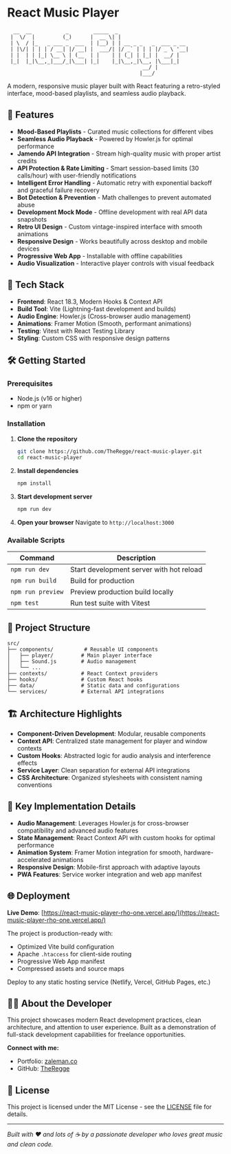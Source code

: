 # React Music Player

````
  __  __           _        _____  _                       
 |  \/  |         (_)      |  __ \| |                      
 | \  / |_   _ ___ _  ___  | |__) | | __ _ _   _  ___ _ __  
 | |\/| | | | / __| |/ __| |  ___/| |/ _` | | | |/ _ \ '__|  
 | |  | | |_| \__ \ | (__  | |    | | (_| | |_| |  __/ |   
 |_|  |_|\__,_|___/_|\___| |_|    |_|\__,_|\__, |\___|_|   
                                            __/ |          
                                           |___/           
````

A modern, responsive music player built with React featuring a retro-styled interface, mood-based playlists, and seamless audio playback.

## 🎵 Features

- **Mood-Based Playlists** - Curated music collections for different vibes
- **Seamless Audio Playback** - Powered by Howler.js for optimal performance
- **Jamendo API Integration** - Stream high-quality music with proper artist credits
- **API Protection & Rate Limiting** - Smart session-based limits (30 calls/hour) with user-friendly notifications
- **Intelligent Error Handling** - Automatic retry with exponential backoff and graceful failure recovery
- **Bot Detection & Prevention** - Math challenges to prevent automated abuse
- **Development Mock Mode** - Offline development with real API data snapshots
- **Retro UI Design** - Custom vintage-inspired interface with smooth animations
- **Responsive Design** - Works beautifully across desktop and mobile devices
- **Progressive Web App** - Installable with offline capabilities
- **Audio Visualization** - Interactive player controls with visual feedback

## 🚀 Tech Stack

- **Frontend**: React 18.3, Modern Hooks & Context API
- **Build Tool**: Vite (Lightning-fast development and builds)
- **Audio Engine**: Howler.js (Cross-browser audio management)
- **Animations**: Framer Motion (Smooth, performant animations)
- **Testing**: Vitest with React Testing Library
- **Styling**: Custom CSS with responsive design patterns

## 🛠️ Getting Started

### Prerequisites
- Node.js (v16 or higher)
- npm or yarn

### Installation

1. **Clone the repository**
   ```bash
   git clone https://github.com/TheRegge/react-music-player.git
   cd react-music-player
   ```

2. **Install dependencies**
   ```bash
   npm install
   ```

3. **Start development server**
   ```bash
   npm run dev
   ```

4. **Open your browser**
   Navigate to `http://localhost:3000`

### Available Scripts

| Command | Description |
|---------|-------------|
| `npm run dev` | Start development server with hot reload |
| `npm run build` | Build for production |
| `npm run preview` | Preview production build locally |
| `npm test` | Run test suite with Vitest |

## 🎨 Project Structure

```
src/
├── components/          # Reusable UI components
│   ├── player/         # Main player interface
│   ├── Sound.js        # Audio management
│   └── ...
├── contexts/           # React Context providers
├── hooks/              # Custom React hooks
├── data/               # Static data and configurations
└── services/           # External API integrations
```

## 🏗️ Architecture Highlights

- **Component-Driven Development**: Modular, reusable components
- **Context API**: Centralized state management for player and window contexts
- **Custom Hooks**: Abstracted logic for audio analysis and interference effects
- **Service Layer**: Clean separation for external API integrations
- **CSS Architecture**: Organized stylesheets with consistent naming conventions

## 🔧 Key Implementation Details

- **Audio Management**: Leverages Howler.js for cross-browser compatibility and advanced audio features
- **State Management**: React Context API with custom hooks for optimal performance
- **Animation System**: Framer Motion integration for smooth, hardware-accelerated animations
- **Responsive Design**: Mobile-first approach with adaptive layouts
- **PWA Features**: Service worker integration and web app manifest

## 🌐 Deployment

**Live Demo**: [https://react-music-player-rho-one.vercel.app/](https://react-music-player-rho-one.vercel.app/)

The project is production-ready with:
- Optimized Vite build configuration
- Apache `.htaccess` for client-side routing
- Progressive Web App manifest
- Compressed assets and source maps

Deploy to any static hosting service (Netlify, Vercel, GitHub Pages, etc.)

## 👨‍💻 About the Developer

This project showcases modern React development practices, clean architecture, and attention to user experience. Built as a demonstration of full-stack development capabilities for freelance opportunities.

**Connect with me:**
- Portfolio: [zaleman.co](https://zaleman.co)
- GitHub: [TheRegge](https://github.com/TheRegge)

## 📄 License

This project is licensed under the MIT License - see the [LICENSE](LICENSE) file for details.

---

*Built with ❤️ and lots of ☕ by a passionate developer who loves great music and clean code.*